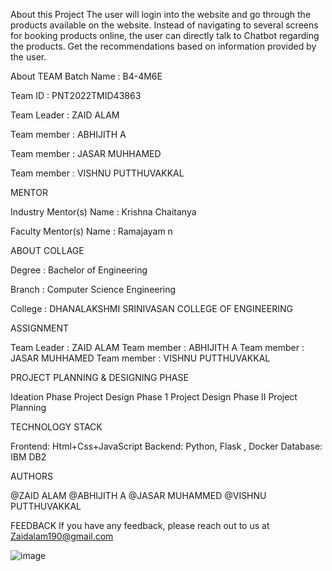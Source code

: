 About this Project
The user will login into the website and go through the products available on the website. Instead of navigating to several screens for booking products online, the user can directly talk to Chatbot regarding the products. Get the recommendations based on information provided by the user.



About TEAM
Batch Name : B4-4M6E

Team ID : PNT2022TMID43863

Team Leader : ZAID ALAM

Team member : ABHIJITH A

Team member : JASAR MUHHAMED

Team member : VISHNU PUTTHUVAKKAL

MENTOR

Industry Mentor(s) Name : Krishna Chaitanya

Faculty Mentor(s) Name : Ramajayam n

ABOUT COLLAGE

Degree : Bachelor of Engineering

Branch : Computer Science Engineering

College : DHANALAKSHMI SRINIVASAN COLLEGE OF ENGINEERING

ASSIGNMENT

Team Leader : ZAID ALAM
Team member : ABHIJITH A
Team member : JASAR MUHHAMED
Team member : VISHNU PUTTHUVAKKAL

PROJECT PLANNING & DESIGNING PHASE

Ideation Phase
Project Design Phase 1
Project Design Phase II
Project Planning

TECHNOLOGY STACK

Frontend: Html+Css+JavaScript
Backend: Python, Flask , Docker
Database: IBM DB2

AUTHORS

@ZAID ALAM
@ABHIJITH A
@JASAR MUHAMMED
@VISHNU PUTTHUVAKKAL

FEEDBACK
If you have any feedback, please reach out to us at Zaidalam190@gmail.com

![image](https://user-images.githubusercontent.com/54689741/203009227-b93cf8fc-2d95-43da-9c02-308ca6c87c2e.png)
